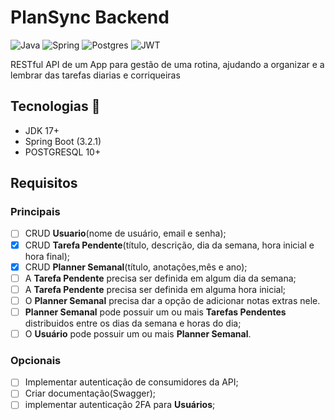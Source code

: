 # PlanSync Backend
![Java](https://img.shields.io/badge/java-%23ED8B00.svg?style=for-the-badge&logo=openjdk&logoColor=white)
![Spring](https://img.shields.io/badge/spring-%236DB33F.svg?style=for-the-badge&logo=spring&logoColor=white)
![Postgres](https://img.shields.io/badge/postgres-%23316192.svg?style=for-the-badge&logo=postgresql&logoColor=white)
![JWT](https://img.shields.io/badge/JWT-black?style=for-the-badge&logo=JSON%20web%20tokens)

RESTful API de um App para gestão de uma rotina, ajudando a organizar e a lembrar das tarefas diarias e corriqueiras

## Tecnologias 🚀
* JDK 17+
* Spring Boot (3.2.1)
* POSTGRESQL 10+
## Requisitos 

### Principais
-  [ ] CRUD **Usuario**(nome de usuário, email e senha);
-  [X] CRUD **Tarefa Pendente**(título, descrição, dia da semana, hora inicial e hora final);
-  [X] CRUD **Planner Semanal**(título, anotações,mês e ano);
-  [ ] A **Tarefa Pendente** precisa ser definida em algum dia da semana;
-  [ ] A **Tarefa Pendente** precisa ser definida em alguma hora inicial;
-  [ ] O **Planner Semanal** precisa dar a opção de adicionar notas extras nele.
-  [ ] **Planner Semanal** pode possuir um ou mais  **Tarefas Pendentes** distribuidos
entre os dias da semana e horas do dia;
-  [ ] O **Usuário** pode possuir um ou mais **Planner Semanal**.

### Opcionais

- [ ] Implementar autenticação de consumidores da API;
- [ ] Criar documentação(Swagger);
- [ ] implementar autenticação 2FA para **Usuários**;
